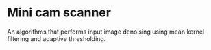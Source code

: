 # Mini cam scanner
An algorithms that performs input image denoising using mean kernel filtering and adaptive thresholding.
